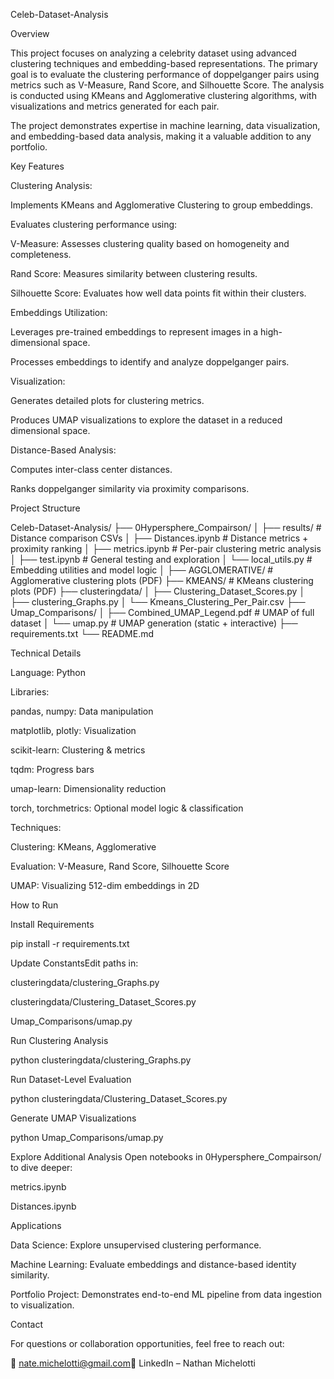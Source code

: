 Celeb-Dataset-Analysis

Overview

This project focuses on analyzing a celebrity dataset using advanced clustering techniques and embedding-based representations. The primary goal is to evaluate the clustering performance of doppelganger pairs using metrics such as V-Measure, Rand Score, and Silhouette Score. The analysis is conducted using KMeans and Agglomerative clustering algorithms, with visualizations and metrics generated for each pair.

The project demonstrates expertise in machine learning, data visualization, and embedding-based data analysis, making it a valuable addition to any portfolio.

Key Features

Clustering Analysis:

Implements KMeans and Agglomerative Clustering to group embeddings.

Evaluates clustering performance using:

V-Measure: Assesses clustering quality based on homogeneity and completeness.

Rand Score: Measures similarity between clustering results.

Silhouette Score: Evaluates how well data points fit within their clusters.

Embeddings Utilization:

Leverages pre-trained embeddings to represent images in a high-dimensional space.

Processes embeddings to identify and analyze doppelganger pairs.

Visualization:

Generates detailed plots for clustering metrics.

Produces UMAP visualizations to explore the dataset in a reduced dimensional space.

Distance-Based Analysis:

Computes inter-class center distances.

Ranks doppelganger similarity via proximity comparisons.

Project Structure

Celeb-Dataset-Analysis/
├── 0Hypersphere_Compairson/
│   ├── results/                      # Distance comparison CSVs
│   ├── Distances.ipynb              # Distance metrics + proximity ranking
│   ├── metrics.ipynb                # Per-pair clustering metric analysis
│   ├── test.ipynb                   # General testing and exploration
│   └── local_utils.py               # Embedding utilities and model logic
│
├── AGGLOMERATIVE/                   # Agglomerative clustering plots (PDF)
├── KMEANS/                          # KMeans clustering plots (PDF)
├── clusteringdata/
│   ├── Clustering_Dataset_Scores.py
│   ├── clustering_Graphs.py
│   └── Kmeans_Clustering_Per_Pair.csv
├── Umap_Comparisons/
│   ├── Combined_UMAP_Legend.pdf     # UMAP of full dataset
│   └── umap.py                      # UMAP generation (static + interactive)
├── requirements.txt
└── README.md

Technical Details

Language: Python

Libraries:

pandas, numpy: Data manipulation

matplotlib, plotly: Visualization

scikit-learn: Clustering & metrics

tqdm: Progress bars

umap-learn: Dimensionality reduction

torch, torchmetrics: Optional model logic & classification

Techniques:

Clustering: KMeans, Agglomerative

Evaluation: V-Measure, Rand Score, Silhouette Score

UMAP: Visualizing 512-dim embeddings in 2D

How to Run

Install Requirements

pip install -r requirements.txt

Update ConstantsEdit paths in:

clusteringdata/clustering_Graphs.py

clusteringdata/Clustering_Dataset_Scores.py

Umap_Comparisons/umap.py

Run Clustering Analysis

python clusteringdata/clustering_Graphs.py

Run Dataset-Level Evaluation

python clusteringdata/Clustering_Dataset_Scores.py

Generate UMAP Visualizations

python Umap_Comparisons/umap.py

Explore Additional Analysis
Open notebooks in 0Hypersphere_Compairson/ to dive deeper:

metrics.ipynb

Distances.ipynb

Applications

Data Science: Explore unsupervised clustering performance.

Machine Learning: Evaluate embeddings and distance-based identity similarity.

Portfolio Project: Demonstrates end-to-end ML pipeline from data ingestion to visualization.

Contact

For questions or collaboration opportunities, feel free to reach out:

📧 nate.michelotti@gmail.com🔗 LinkedIn – Nathan Michelotti

